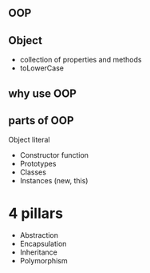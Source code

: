 ## OOP

## Object
- collection of properties and methods
- toLowerCase

## why use OOP

## parts of OOP
Object literal

- Constructor function
- Prototypes
- Classes
- Instances (new, this)

# 4 pillars
- Abstraction
- Encapsulation
- Inheritance
- Polymorphism